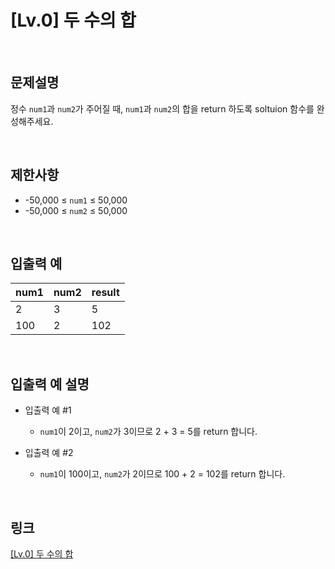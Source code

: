 # [Lv.0] 두 수의 합

<br>

## 문제설명
정수 `num1`과 `num2`가 주어질 때, `num1`과 `num2`의 합을 return 하도록 soltuion 함수를 완성해주세요.

<br>

## 제한사항
- -50,000 ≤ `num1` ≤ 50,000
- -50,000 ≤ `num2` ≤ 50,000

<br>

## 입출력 예
| num1 | num2 | result |
|---|---|---|
| 2 | 3 | 5 |
| 100 | 2 | 102 |

<br>

## 입출력 예 설명
- 입출력 예 #1
    - `num1`이 2이고, `num2`가 3이므로 2 + 3 = 5를 return 합니다.

- 입출력 예 #2
    - `num1`이 100이고, `num2`가 2이므로 100 + 2 = 102를 return 합니다.

<br>

## 링크
[[Lv.0] 두 수의 합](https://school.programmers.co.kr/learn/courses/30/lessons/120802)
